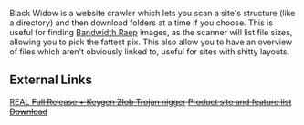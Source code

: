 Black Widow is a website crawler which lets you scan a site's structure (like a directory) and then download folders at a time if you choose. This is useful for finding [Bandwidth Raep](/Bandwidth_Raep) images, as the scanner will list file sizes, allowing you to pick the fattest pix. This also allow you to have an overview of files which aren't obviously linked to, useful for sites with shitty layouts.

## External Links  ##

[REAL <s>Full Release + Keygen Zlob Trojan nigger](http://anonym.to/http://rapidshare.com/files/86710575/Black_Widow.rar)
[Product site and feature list](http://anonym.to/http://softbytelabs.com/us/bw/index.html)
[Download](http://anonym.to/http://softbytelabs.com/downloads/BlackWidow%20Setup.exe)


